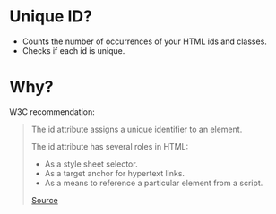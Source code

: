 Unique ID?
==========
* Counts the number of occurrences of your HTML ids and classes.
* Checks if each id is unique.

Why?
====

W3C recommendation:
> The id attribute assigns a unique identifier to an element.
>
> The id attribute has several roles in HTML:
> * As a style sheet selector.
> * As a target anchor for hypertext links.
> * As a means to reference a particular element from a script.
>
> [Source](http://www.w3.org/TR/html401/struct/global.html#h-7.5.2)